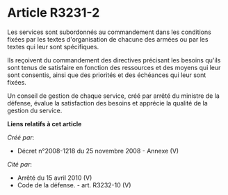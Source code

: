 # Article R3231-2

Les services sont subordonnés au commandement dans les conditions fixées par les textes d'organisation de chacune des armées
ou par les textes qui leur sont spécifiques.

Ils reçoivent du commandement des directives précisant les besoins qu'ils sont tenus de satisfaire en fonction des ressources
et des moyens qui leur sont consentis, ainsi que des priorités et des échéances qui leur sont fixées.

Un conseil de gestion de chaque service, créé par arrêté du ministre de la défense, évalue la satisfaction des besoins et
apprécie la qualité de la gestion du service.

**Liens relatifs à cet article**

_Créé par_:

  - Décret n°2008-1218 du 25 novembre 2008 -  Annexe (V)

_Cité par_:

  - Arrêté du 15 avril 2010 (V)
  - Code de la défense. - art. R3232-10 (V)
